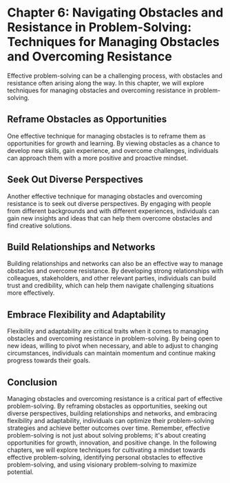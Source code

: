 Chapter 6: Navigating Obstacles and Resistance in Problem-Solving: Techniques for Managing Obstacles and Overcoming Resistance
==============================================================================================================================

Effective problem-solving can be a challenging process, with obstacles and resistance often arising along the way. In this chapter, we will explore techniques for managing obstacles and overcoming resistance in problem-solving.

Reframe Obstacles as Opportunities
----------------------------------

One effective technique for managing obstacles is to reframe them as opportunities for growth and learning. By viewing obstacles as a chance to develop new skills, gain experience, and overcome challenges, individuals can approach them with a more positive and proactive mindset.

Seek Out Diverse Perspectives
-----------------------------

Another effective technique for managing obstacles and overcoming resistance is to seek out diverse perspectives. By engaging with people from different backgrounds and with different experiences, individuals can gain new insights and ideas that can help them overcome obstacles and find creative solutions.

Build Relationships and Networks
--------------------------------

Building relationships and networks can also be an effective way to manage obstacles and overcome resistance. By developing strong relationships with colleagues, stakeholders, and other relevant parties, individuals can build trust and credibility, which can help them navigate challenging situations more effectively.

Embrace Flexibility and Adaptability
------------------------------------

Flexibility and adaptability are critical traits when it comes to managing obstacles and overcoming resistance in problem-solving. By being open to new ideas, willing to pivot when necessary, and able to adjust to changing circumstances, individuals can maintain momentum and continue making progress towards their goals.

Conclusion
----------

Managing obstacles and overcoming resistance is a critical part of effective problem-solving. By reframing obstacles as opportunities, seeking out diverse perspectives, building relationships and networks, and embracing flexibility and adaptability, individuals can optimize their problem-solving strategies and achieve better outcomes over time. Remember, effective problem-solving is not just about solving problems; it's about creating opportunities for growth, innovation, and positive change. In the following chapters, we will explore techniques for cultivating a mindset towards effective problem-solving, identifying personal obstacles to effective problem-solving, and using visionary problem-solving to maximize potential.
